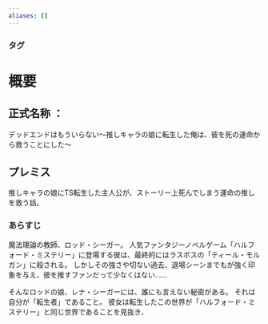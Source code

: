 ```yaml
---
aliases: []
---
```

### タグ
# 概要
## 正式名称 ：
デッドエンドはもういらない～推しキャラの娘に転生した俺は、彼を死の運命から救うことにした～
## プレミス
推しキャラの娘にTS転生した主人公が、ストーリー上死んでしまう運命の推しを救う話。
### あらすじ
魔法理論の教師、ロッド・シーガー。
人気ファンタジーノベルゲーム「ハルフォード・ミステリー」に登場する彼は、最終的にはラスボスの「ティール・モルガン」に殺される。
しかしその強さや切ない過去、退場シーンまでもが強く印象を与え、彼を推すファンだって少なくはない……

そんなロッドの娘、レナ・シーガーには、誰にも言えない秘密がある。
それは自分が「転生者」であること。
彼女は転生したこの世界が「ハルフォード・ミステリー」と同じ世界であることを見抜き、